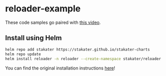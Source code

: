 # reloader-example

These code samples go paired with [this video](https://youtu.be/1vodLYj9yy8).

## Install using Helm

```bash
helm repo add stakater https://stakater.github.io/stakater-charts
helm repo update
helm install reloader -n reloader --create-namespace stakater/reloader
```

You can find the original installation instructions [here](https://github.com/stakater/Reloader?tab=readme-ov-file#deploying-to-kubernetes)!